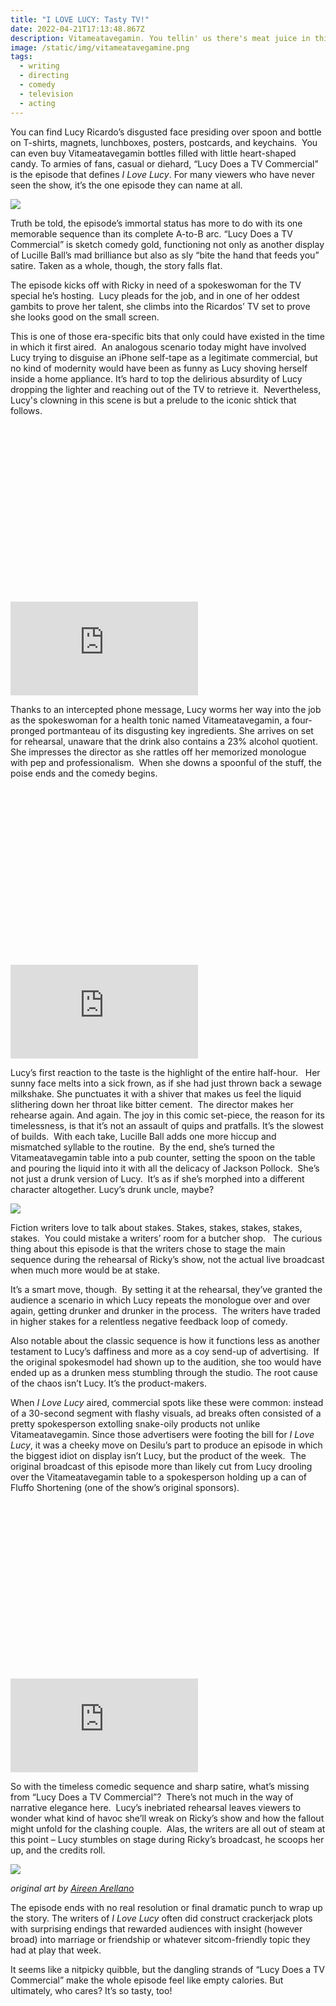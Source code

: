 ```yaml
---
title: "I LOVE LUCY: Tasty TV!"
date: 2022-04-21T17:13:48.867Z
description: Vitameatavegamin. You tellin' us there's meat juice in this juice?!
image: /static/img/vitameatavegamine.png
tags:
  - writing
  - directing
  - comedy
  - television
  - acting
---
```

You can find Lucy Ricardo’s disgusted face presiding over spoon and bottle on T-shirts, magnets, lunchboxes, posters, postcards, and keychains.  You can even buy Vitameatavegamin bottles filled with little heart-shaped candy. To armies of fans, casual or diehard, “Lucy Does a TV Commercial” is the episode that defines *I Love Lucy*. For many viewers who have never seen the show, it’s the one episode they can name at all.

![](/static/img/vitameatavegamin_3.png)

Truth be told, the episode’s immortal status has more to do with its one memorable sequence than its complete A-to-B arc. “Lucy Does a TV Commercial” is sketch comedy gold, functioning not only as another display of Lucille Ball’s mad brilliance but also as sly “bite the hand that feeds you” satire. Taken as a whole, though, the story falls flat.

The episode kicks off with Ricky in need of a spokeswoman for the TV special he’s hosting.  Lucy pleads for the job, and in one of her oddest gambits to prove her talent, she climbs into the Ricardos’ TV set to prove she looks good on the small screen.  

This is one of those era-specific bits that only could have existed in the time in which it first aired.  An analogous scenario today might have involved Lucy trying to disguise an iPhone self-tape as a legitimate commercial, but no kind of modernity would have been as funny as Lucy shoving herself inside a home appliance. It’s hard to top the delirious absurdity of Lucy dropping the lighter and reaching out of the TV to retrieve it.  Nevertheless, Lucy's clowning in this scene is but a prelude to the iconic shtick that follows.  

<div class="relative my-12" style="padding: 56.25% 0 0 0;">
  <iframe 
    src="https://www.youtube.com/embed/EkB8Asqcczw" 
    title="Video player" 
    class="absolute top-0 left-0 w-full h-full"
    frameborder="0" 
    allowfullscreen
  ></iframe>
</div>

Thanks to an intercepted phone message, Lucy worms her way into the job as the spokeswoman for a health tonic named Vitameatavegamin, a four-pronged portmanteau of its disgusting key ingredients. She arrives on set for rehearsal, unaware that the drink also contains a 23% alcohol quotient.  She impresses the director as she rattles off her memorized monologue with pep and professionalism.  When she downs a spoonful of the stuff, the poise ends and the comedy begins.

<div class="relative my-12" style="padding: 56.25% 0 0 0;">
  <iframe 
    src="https://www.youtube.com/embed/KY3eOtJwOhE" 
    title="Video player" 
    class="absolute top-0 left-0 w-full h-full"
    frameborder="0" 
    allowfullscreen
  ></iframe>
</div>

Lucy’s first reaction to the taste is the highlight of the entire half-hour.   Her sunny face melts into a sick frown, as if she had just thrown back a sewage milkshake. She punctuates it with a shiver that makes us feel the liquid slithering down her throat like bitter cement.  The director makes her rehearse again. And again. The joy in this comic set-piece, the reason for its timelessness, is that it’s not an assault of quips and pratfalls. It’s the slowest of builds.  With each take, Lucille Ball adds one more hiccup and mismatched syllable to the routine.  By the end, she’s turned the Vitameatavegamin table into a pub counter, setting the spoon on the table and pouring the liquid into it with all the delicacy of Jackson Pollock.  She’s not just a drunk version of Lucy.  It’s as if she’s morphed into a different character altogether. Lucy’s drunk uncle, maybe?

![](/static/img/vitameatavegamin_5.png)

Fiction writers love to talk about stakes. Stakes, stakes, stakes, stakes, stakes.  You could mistake a writers’ room for a butcher shop.   The curious thing about this episode is that the writers chose to stage the main sequence during the rehearsal of Ricky’s show, not the actual live broadcast when much more would be at stake.

It’s a smart move, though.  By setting it at the rehearsal, they’ve granted the audience a scenario in which Lucy repeats the monologue over and over again, getting drunker and drunker in the process.  The writers have traded in higher stakes for a relentless negative feedback loop of comedy.   

Also notable about the classic sequence is how it functions less as another testament to Lucy’s daffiness and more as a coy send-up of advertising.  If the original spokesmodel had shown up to the audition, she too would have ended up as a drunken mess stumbling through the studio. The root cause of the chaos isn’t Lucy. It’s the product-makers. 

When *I Love Lucy* aired, commercial spots like these were common: instead of a 30-second segment with flashy visuals, ad breaks often consisted of a pretty spokesperson extolling snake-oily products not unlike Vitameatavegamin. Since those advertisers were footing the bill for *I Love Lucy*, it was a cheeky move on Desilu’s part to produce an episode in which the biggest idiot on display isn’t Lucy, but the product of the week.  The original broadcast of this episode more than likely cut from Lucy drooling over the Vitameatavegamin table to a spokesperson holding up a can of Fluffo Shortening (one of the show’s original sponsors).

<div class="relative my-12" style="padding: 56.25% 0 0 0;">
  <iframe 
    src="https://www.youtube.com/embed/On7OFQTp4lM" 
    title="Video player" 
    class="absolute top-0 left-0 w-full h-full"
    frameborder="0" 
    allowfullscreen
  ></iframe>
</div>

So with the timeless comedic sequence and sharp satire, what’s missing from “Lucy Does a TV Commercial”?  There’s not much in the way of narrative elegance here.  Lucy’s inebriated rehearsal leaves viewers to wonder what kind of havoc she’ll wreak on Ricky’s show and how the fallout might unfold for the clashing couple.  Alas, the writers are all out of steam at this point – Lucy stumbles on stage during Ricky’s broadcast, he scoops her up, and the credits roll.  

![](/static/img/012012_whatsarerun_ilovelucy_lucydoesatvcommercial_1200x900_a01.jpg)

*original art by [Aireen Arellano](https://www.brimbranding.com)*

The episode ends with no real resolution or final dramatic punch to wrap up the story. The writers of *I Love Lucy* often did construct crackerjack plots with surprising endings that rewarded audiences with insight (however broad) into marriage or friendship or whatever sitcom-friendly topic they had at play that week.

It seems like a nitpicky quibble, but the dangling strands of “Lucy Does a TV Commercial” make the whole episode feel like empty calories. But ultimately, who cares? It’s so tasty, too!